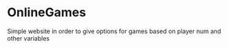 # OnlineGames
Simple website in order to give options for games based on player num and other variables

